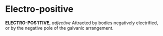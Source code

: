 # Electro-positive

**ELECTRO-POS'ITIVE**, _adjective_ Attracted by bodies negatively electrified, or by the negative pole of the galvanic arrangement.